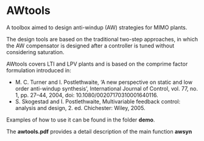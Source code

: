 # AWtools

A toolbox aimed to design anti-windup (AW) strategies for MIMO plants. 

The design tools are based on the traditional two-step approaches, in which the AW compensator is designed after a controller is tuned without considering saturation. 

AWtools covers LTI and LPV plants and is based on the comprime factor formulation introduced in:
- M. C. Turner and I. Postlethwaite, ‘A new perspective on static and low order anti-windup synthesis’, International Journal of Control, vol. 77, no. 1, pp. 27–44, 2004, doi: 10.1080/00207170310001640116.
- S. Skogestad and I. Postlethwaite, Multivariable feedback control: analysis and design, 2. ed. Chichester: Wiley, 2005.

Examples of how to use it can be found in the folder **demo**.

The **awtools.pdf** provides a detail description of the main function **awsyn**

